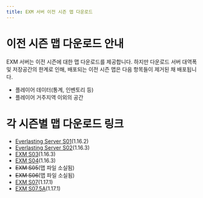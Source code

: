```yaml
---
title: EXM 서버 이전 시즌 맵 다운로드
---
```

# 이전 시즌 맵 다운로드 안내
EXM 서버는 이전 시즌에 대한 맵 다운로드를 제공합니다.
하지만 다운로드 서버 대역폭 및 저장공간의 한계로 인해, 배포되는 이전 시즌 맵은 다음 항목들이 제거된 채 배포됩니다.

  * 플레이어 데이터(통계, 인벤토리 등)
  * 플레이어 거주지역 이외의 공간

# 각 시즌별 맵 다운로드 링크

  * [Everlasting Server S01](https://www.dropbox.com/s/1k91gann9c7t7ht/Everlasting%20Server%20S01%20Map.zip?dl=1)(1.16.2)
  * [Everlasting Server S02](https://www.dropbox.com/s/oo93bzsfcucenqz/Everlasting%20Server%20S02%20Map.zip?dl=1)(1.16.3)
  * [EXM S03](https://www.dropbox.com/s/tcdjop4ogey9bqv/EXM%20S03%20Map.zip?dl=1)(1.16.3)
  * [EXM S04](https://www.dropbox.com/s/16e0r0bli0sb43t/EXM%20S04%20Map.zip?dl=1)(1.16.3)
  * ~~EXM S05~~(맵 파일 소실됨)
  * ~~EXM S06~~(맵 파일 소실됨)
  * [EXM S07](https://www.dropbox.com/s/dittikc3qdu08l4/EXM%20S07%20Map.zip?dl=1)(1.17.1)
  * [EXM S07.5A](https://www.dropbox.com/s/hmzadc28rneu24y/EXM%20S07.5A%20Map.zip?dl=1)(1.17.1)
